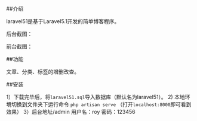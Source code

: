 ##介绍

laravel51是基于Laravel5.1开发的简单博客程序。

后台截图：


前台截图：


##功能

文章、分类、标签的增删改查。

##安装

1）下载完毕后，将<code>laravel51.sql</code>导入数据库（默认名为laravel51）。
2) 本地环境切换到文件夹下运行命令 <code>php artisan serve</code> （打开<code>localhost:8000</code>即可看到效果）
3）后台地址/admin  用户名：roy 密码：123456


